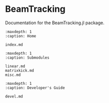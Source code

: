 # BeamTracking

Documentation for the BeamTracking.jl package.

```{toctree}
:maxdepth: 1
:caption: Home

index.md
```

```{toctree}
:maxdepth: 1
:caption: Submodules

linear.md
matrixkick.md
misc.md
```

```{toctree}
:maxdepth: 1
:caption: Developer's Guide

devel.md
```


